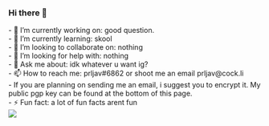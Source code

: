 ### Hi there 👋

<!--
**prljav/prljav** is a ✨ _special_ ✨ repository because its `README.md` (this file) appears on your GitHub profile.

Here are some ideas to get you started:
--!>
- 🔭 I’m currently working on: good question.<br>
- 🌱 I’m currently learning: skool<br>
- 👯 I’m looking to collaborate on: nothing<br>
- 🤔 I’m looking for help with: nothing<br>
- 💬 Ask me about: idk whatever u want ig?<br>
- 📫 How to reach me: prljav#6862 or shoot me an email prljav@cock.li<br>
- If you are planning on sending me an email, i suggest you to encrypt it. My public pgp key can be found at the bottom of this page.<br>
- ⚡ Fun fact: a lot of fun facts arent fun<br>
<img src="https://discord.c99.nl/widget/theme-2/603614636843073536.png">
  
 
 
